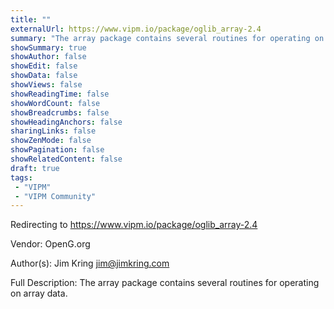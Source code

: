 ```yaml
---
title: ""
externalUrl: https://www.vipm.io/package/oglib_array-2.4
summary: "The array package contains several routines for operating on array data.."
showSummary: true
showAuthor: false
showEdit: false
showData: false
showViews: false
showReadingTime: false
showWordCount: false
showBreadcrumbs: false
showHeadingAnchors: false
sharingLinks: false
showZenMode: false
showPagination: false
showRelatedContent: false
draft: true
tags:
 - "VIPM"
 - "VIPM Community"
---
```


Redirecting to https://www.vipm.io/package/oglib_array-2.4

Vendor: OpenG.org

Author(s): Jim Kring <jim@jimkring.com>
 
Full Description:
The array package contains several routines for operating on array data.